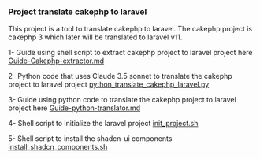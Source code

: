 ### Project translate cakephp to laravel 

This project is a tool to translate cakephp to laravel. The cakephp project is cakephp 3 which later will be translated to laravel v11. 

  1- Guide using shell script to extract cakephp project to laravel project here [Guide-Cakephp-extractor.md](Guide-Cakephp-extractor.md)

  2- Python code that uses Claude 3.5 sonnet to translate the cakephp project to laravel project [python_translate_cakephp_laravel.py](python_translate_cakephp_laravel.py)

  3- Guide using python code to translate the cakephp project to laravel project here [Guide-python-translator.md](Guide-python-translator.md) 

  4- Shell script to initialize the laravel project [init_project.sh](init_project.sh)

  5- Shell script to install the shadcn-ui components [install_shadcn_components.sh](install_shadcn_components.sh) 

  